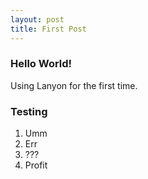 ```yaml
---
layout: post
title: First Post
---
```


### Hello World!

Using Lanyon for the first time.

### Testing

1. Umm
2. Err
3. ???
4. Profit
